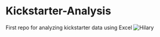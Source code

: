 # Kickstarter-Analysis
First repo for analyzing kickstarter data using Excel
![Hilary](D:\Users\donmc\OneDrive\Desktop\Garbage/billary_blinton.jpeg)
